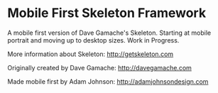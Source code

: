 # Mobile First Skeleton Framework

A mobile first version of Dave Gamache's Skeleton. Starting at mobile portrait and moving up to desktop sizes. Work in Progress.

More information about Skeleton: http://getskeleton.com

Originally created by Dave Gamache: http://davegamache.com

Made mobile first by Adam Johnson: http://adamjohnsondesign.com
